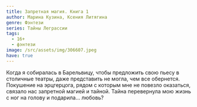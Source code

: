 ```yaml
---
title: Запретная магия. Книга 1
author: Марина Кузина, Ксения Литягина
genre: Фэнтези
series: Тайны Леграссии
tags:
  - 16+
  - фэнтези
image: /src/assets/img/306607.jpeg
have: true
---
```

Когда я собиралась в Барельвицу, чтобы предложить свою пьесу в столичные театры, даже представить не могла, чем все обернется. Покушение на эрцгерцога, рядом с которым мне не повезло оказаться, связало нас запретной магией и тайной. Тайна перевернула мою жизнь с ног на голову и подарила… любовь?
